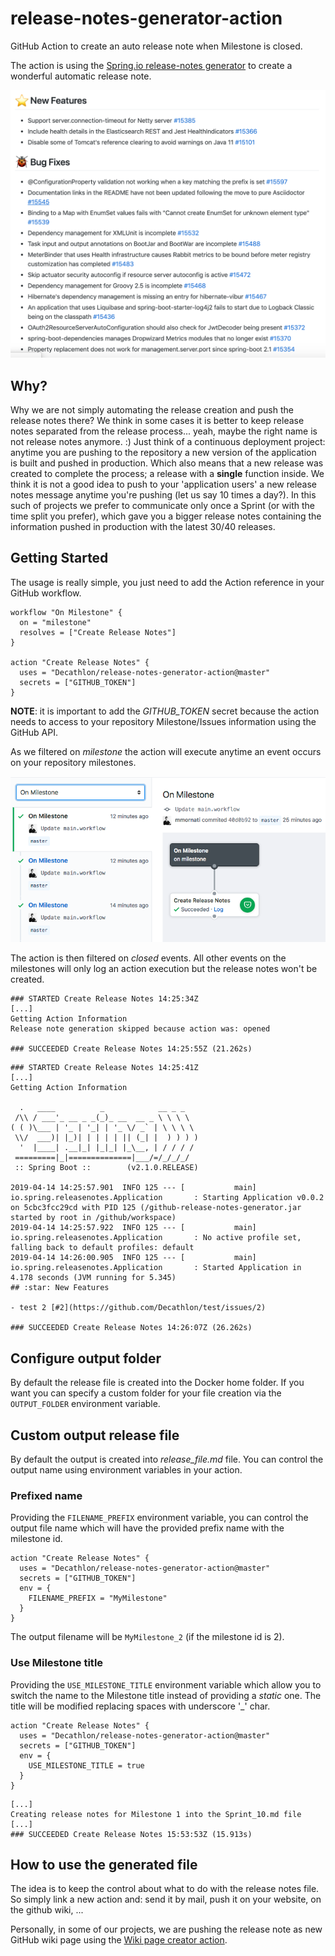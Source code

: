 # release-notes-generator-action
GitHub Action to create an auto release note when Milestone is closed.

The action is using the [Spring.io release-notes generator](https://github.com/spring-io/github-release-notes-generator) to create a wonderful automatic release note.

![SampleReleaseNotes](images/release_notes.png)

## Why?

Why we are not simply automating the release creation and push the release notes there?
We think in some cases it is better to keep release notes separated from the release process... yeah, maybe the right name is not release notes anymore. :)
Just think of a continuous deployment project: anytime you are pushing to the repository a new version of the application is built and pushed in production. Which also means that a new release was created to complete the process; a release with a **single** function inside.
We think it is not a good idea to push to your 'application users' a new release notes message anytime you're pushing (let us say 10 times a day?). In this such of projects we prefer to communicate only once a Sprint (or with the time split you prefer), which gave you a bigger release notes containing the information pushed in production with the latest 30/40 releases.

## Getting Started 
The usage is really simple, you just need to add the Action reference in your GitHub workflow.

```
workflow "On Milestone" {
  on = "milestone"
  resolves = ["Create Release Notes"]
}

action "Create Release Notes" {
  uses = "Decathlon/release-notes-generator-action@master"
  secrets = ["GITHUB_TOKEN"]
}
```

**NOTE**: it is important to add the *GITHUB_TOKEN* secret because the action needs to access to your repository Milestone/Issues information using the GitHub API.

As we filtered on *milestone* the action will execute anytime an event occurs on your repository milestones.

![ActionExecution](images/actions_log.png)

The action is then filtered on *closed* events. All other events on the milestones will only log an action execution but the release notes won't be created.

```
### STARTED Create Release Notes 14:25:34Z
[...]
Getting Action Information
Release note generation skipped because action was: opened

### SUCCEEDED Create Release Notes 14:25:55Z (21.262s)
```

```
### STARTED Create Release Notes 14:25:41Z
[...]
Getting Action Information

  .   ____          _            __ _ _
 /\\ / ___'_ __ _ _(_)_ __  __ _ \ \ \ \
( ( )\___ | '_ | '_| | '_ \/ _` | \ \ \ \
 \\/  ___)| |_)| | | | | || (_| |  ) ) ) )
  '  |____| .__|_| |_|_| |_\__, | / / / /
 =========|_|==============|___/=/_/_/_/
 :: Spring Boot ::        (v2.1.0.RELEASE)

2019-04-14 14:25:57.901  INFO 125 --- [           main] io.spring.releasenotes.Application       : Starting Application v0.0.2 on 5cbc3fcc29cd with PID 125 (/github-release-notes-generator.jar started by root in /github/workspace)
2019-04-14 14:25:57.922  INFO 125 --- [           main] io.spring.releasenotes.Application       : No active profile set, falling back to default profiles: default
2019-04-14 14:26:00.905  INFO 125 --- [           main] io.spring.releasenotes.Application       : Started Application in 4.178 seconds (JVM running for 5.345)
## :star: New Features

- test 2 [#2](https://github.com/Decathlon/test/issues/2)

### SUCCEEDED Create Release Notes 14:26:07Z (26.262s)
```

## Configure output folder
By default the release file is created into the Docker home folder. If you want you can specify a custom folder for your file creation via the `OUTPUT_FOLDER` environment variable.

## Custom output release file
By default the output is created into *release_file.md* file. You can control the output name using environment variables in your action.

### Prefixed name
Providing the `FILENAME_PREFIX` environment variable, you can control the output file name which will have the provided prefix name with the milestone id.

```
action "Create Release Notes" {
  uses = "Decathlon/release-notes-generator-action@master"
  secrets = ["GITHUB_TOKEN"]
  env = {
    FILENAME_PREFIX = "MyMilestone"
  }
}
```

The output filename will be `MyMilestone_2` (if the milestone id is 2).

### Use Milestone title
Providing the `USE_MILESTONE_TITLE` environment variable which allow you to switch the name to the Milestone title instead of providing a *static* one.
The title will be modified replacing spaces with underscore '_' char.

```
action "Create Release Notes" {
  uses = "Decathlon/release-notes-generator-action@master"
  secrets = ["GITHUB_TOKEN"]
  env = {
    USE_MILESTONE_TITLE = true
  }
}
```

```
[...]
Creating release notes for Milestone 1 into the Sprint_10.md file
[...]
### SUCCEEDED Create Release Notes 15:53:53Z (15.913s)
```

## How to use the generated file
The idea is to keep the control about what to do with the release notes file. So simply link a new action and: send it by mail, push it on your website, on the github wiki, ... 

Personally, in some of our projects, we are pushing the release note as new GitHub wiki page using the [Wiki page creator action](https://github.com/Decathlon/wiki-page-creator-action).

